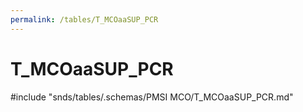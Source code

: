 ```yaml
---
permalink: /tables/T_MCOaaSUP_PCR
---
```

# T\_MCOaaSUP\_PCR
<!-- SPDX-License-Identifier: MPL-2.0 -->

<!-- ATTENTION : Ne pas supprimer ou modifier la ligne ci-dessous -->
#include "snds/tables/.schemas/PMSI MCO/T_MCOaaSUP_PCR.md"
<!-- ATTENTION : Ne pas supprimer ou modifier la ligne ci-dessus -->
